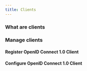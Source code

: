 ```yaml
---
title: Clients
---
```


### What are clients

### Manage clients

#### Register OpenID Connect 1.0 Client

#### Configure OpenID Connect 1.0 Client
